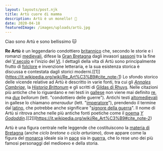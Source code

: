 ```yaml
---
layout: layouts/post.njk
title: Artù cuore di mamma
description: Artù è un monello! 🐾
date: 2020-04-18
featuredImage: /images/uploads/artù.jpg
---
```

Ciao sono Artù e sono bellissimo 🐱

**Re Artù** è un leggendario condottiero [britannico](https://it.wikipedia.org/wiki/Britanni "Britanni") che, secondo le storie e i romanzi [medievali](https://it.wikipedia.org/wiki/Medioevo "Medioevo"), difese la [Gran Bretagna](https://it.wikipedia.org/wiki/Gran_Bretagna "Gran Bretagna") dagli invasori [sassoni](https://it.wikipedia.org/wiki/Sassoni "Sassoni") tra la fine del [V secolo](https://it.wikipedia.org/wiki/V_secolo "V secolo") e l'inizio del [VI](https://it.wikipedia.org/wiki/VI_secolo "VI secolo"). I dettagli della vita di Artù sono principalmente frutto di [folclore](https://it.wikipedia.org/wiki/Folclore "Folclore") e invenzione letteraria, e la sua esistenza storica è discussa e contestata dagli storici moderni.[\[1]](https://it.wikipedia.org/wiki/Re_Art%C3%B9#cite_note-1) Lo sfondo storico delle vicende relative ad Artù è descritto in varie fonti, tra cui gli *[Annales Cambriae](https://it.wikipedia.org/wiki/Annales_Cambriae "Annales Cambriae")*, la *[Historia Brittonum](https://it.wikipedia.org/wiki/Historia_Brittonum "Historia Brittonum")* e gli scritti di [Gildas di Rhuys](https://it.wikipedia.org/wiki/Gildas_di_Rhuys "Gildas di Rhuys"). Nelle citazioni più antiche che lo riguardano e nei testi in [gallese](https://it.wikipedia.org/wiki/Lingua_gallese "Lingua gallese") non viene mai definito [re](https://it.wikipedia.org/wiki/Re "Re"), ma *[dux](https://it.wikipedia.org/wiki/Duce_(storia_romana) "Duce (storia romana)") bellorum* (lett. "condottiero delle guerre"). Antichi testi [altomedievali](https://it.wikipedia.org/wiki/Alto_Medioevo "Alto Medioevo") in gallese lo chiamano *ameraudur* (lett. "[imperatore](https://it.wikipedia.org/wiki/Imperatore "Imperatore")"), prendendo il termine dal [latino](https://it.wikipedia.org/wiki/Lingua_latina "Lingua latina"), che potrebbe anche significare "[signore della guerra](https://it.wikipedia.org/wiki/Signore_della_guerra "Signore della guerra")". Il nome di Artù si ritrova anche nelle più antiche fonti poetiche come il [poema](https://it.wikipedia.org/wiki/Poema "Poema") *[Y Gododdin](https://it.wikipedia.org/wiki/Y_Gododdin "Y Gododdin")*.[\[2]](https://it.wikipedia.org/wiki/Re_Art%C3%B9#cite_note-2)

Artù è una figura centrale nelle leggende che costituiscono la [materia di Bretagna](https://it.wikipedia.org/wiki/Materia_di_Bretagna "Materia di Bretagna") (anche *ciclo bretone* o *ciclo arturiano*), dove appare come la figura del [monarca](https://it.wikipedia.org/wiki/Monarca "Monarca") ideale sia in [pace](https://it.wikipedia.org/wiki/Pace "Pace") sia in [guerra](https://it.wikipedia.org/wiki/Guerra "Guerra"), che lo rese uno dei più famosi personaggi del medioevo e della storia.